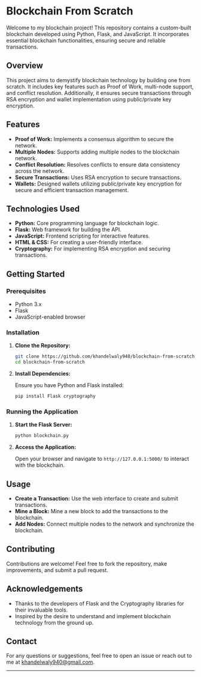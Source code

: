 # Blockchain From Scratch

Welcome to my blockchain project! This repository contains a custom-built blockchain developed using Python, Flask, and JavaScript. It incorporates essential blockchain functionalities, ensuring secure and reliable transactions.

## Overview

This project aims to demystify blockchain technology by building one from scratch. It includes key features such as Proof of Work, multi-node support, and conflict resolution. Additionally, it ensures secure transactions through RSA encryption and wallet implementation using public/private key encryption.

## Features

- **Proof of Work:** Implements a consensus algorithm to secure the network.
- **Multiple Nodes:** Supports adding multiple nodes to the blockchain network.
- **Conflict Resolution:** Resolves conflicts to ensure data consistency across the network.
- **Secure Transactions:** Uses RSA encryption to secure transactions.
- **Wallets:** Designed wallets utilizing public/private key encryption for secure and efficient transaction management.

## Technologies Used

- **Python:** Core programming language for blockchain logic.
- **Flask:** Web framework for building the API.
- **JavaScript:** Frontend scripting for interactive features.
- **HTML & CSS:** For creating a user-friendly interface.
- **Cryptography:** For implementing RSA encryption and securing transactions.

## Getting Started

### Prerequisites

- Python 3.x
- Flask
- JavaScript-enabled browser

### Installation

1. **Clone the Repository:**

   ```bash
   git clone https://github.com/khandelwaly940/blockchain-from-scratch.git
   cd blockchain-from-scratch
   ```

2. **Install Dependencies:**

   Ensure you have Python and Flask installed:

   ```bash
   pip install Flask cryptography
   ```

### Running the Application

1. **Start the Flask Server:**

   ```bash
   python blockchain.py
   ```

2. **Access the Application:**

   Open your browser and navigate to `http://127.0.0.1:5000/` to interact with the blockchain.

## Usage

- **Create a Transaction:** Use the web interface to create and submit transactions.
- **Mine a Block:** Mine a new block to add the transactions to the blockchain.
- **Add Nodes:** Connect multiple nodes to the network and synchronize the blockchain.

## Contributing

Contributions are welcome! Feel free to fork the repository, make improvements, and submit a pull request.

## Acknowledgements

- Thanks to the developers of Flask and the Cryptography libraries for their invaluable tools.
- Inspired by the desire to understand and implement blockchain technology from the ground up.

## Contact

For any questions or suggestions, feel free to open an issue or reach out to me at [khandelwaly940@gmail.com](mailto:khandelwaly940@gmail.com).

---
